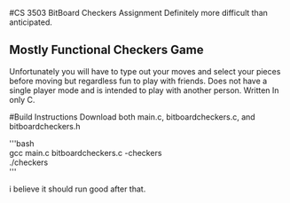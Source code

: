 #CS 3503 BitBoard Checkers Assignment
Definitely more difficult than anticipated.

## Mostly Functional Checkers Game
Unfortunately you will have to type out your moves and select your pieces before moving but regardless fun to play with friends. Does not have a single player mode and is intended to play with another person. Written In only C.


#Build Instructions
Download both main.c, bitboardcheckers.c, and bitboardcheckers.h <br>

'''bash <br>
gcc main.c bitboardcheckers.c -checkers <br>
./checkers <br>
'''

i believe it should run good after that. 


